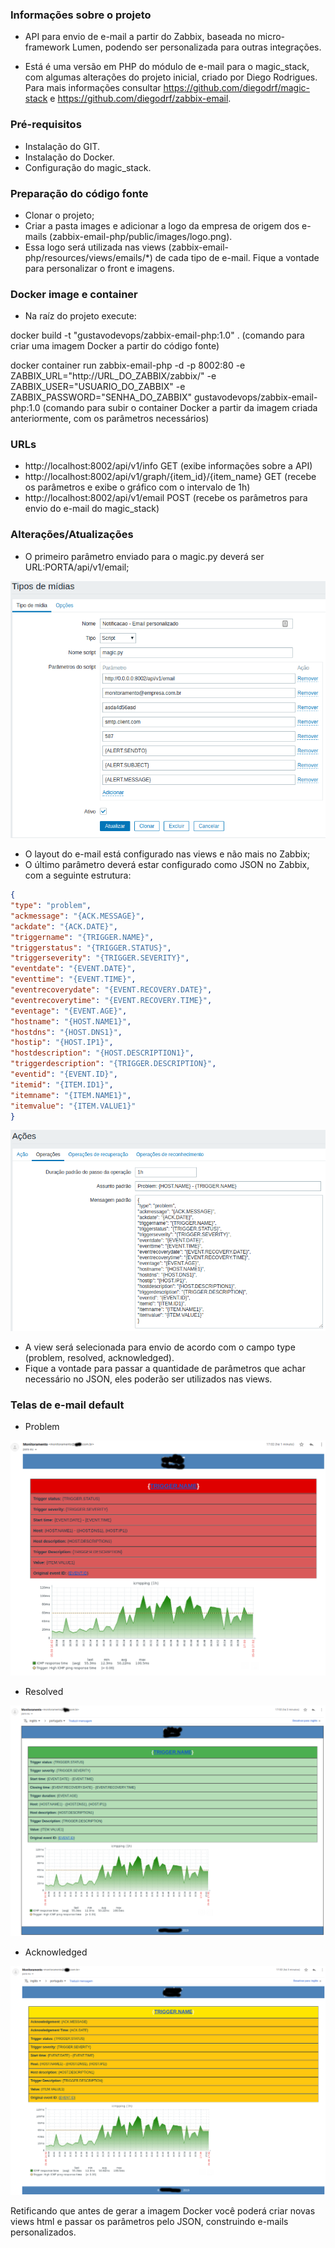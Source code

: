 ### Informações sobre o projeto

- API para envio de e-mail a partir do Zabbix, baseada no micro-framework Lumen, podendo ser personalizada para outras integrações.

- Está é uma versão em PHP do módulo de e-mail para o magic_stack, com algumas alterações do projeto inicial, criado por Diego Rodrigues. Para mais informações consultar https://github.com/diegodrf/magic-stack e https://github.com/diegodrf/zabbix-email.



### Pré-requisitos

- Instalação do GIT.
- Instalação do Docker.
- Configuração do magic_stack.



### Preparação do código fonte

- Clonar o projeto;
- Criar a pasta images e adicionar a logo da empresa de origem dos e-mails (zabbix-email-php/public/images/logo.png).
- Essa logo será utilizada nas views (zabbix-email-php/resources/views/emails/*) de cada tipo de e-mail. Fique a vontade para personalizar o front e imagens.



### Docker image e container

- Na raíz do projeto execute: 

docker build -t "gustavodevops/zabbix-email-php:1.0" .
(comando para criar uma imagem Docker a partir do código fonte)

docker container run zabbix-email-php -d -p 8002:80 -e ZABBIX_URL="http://URL_DO_ZABBIX/zabbix/" -e ZABBIX_USER="USUARIO_DO_ZABBIX" -e ZABBIX_PASSWORD="SENHA_DO_ZABBIX" gustavodevops/zabbix-email-php:1.0
(comando para subir o container Docker a partir da imagem criada anteriormente, com os parâmetros necessários)


    
### URLs

- http://localhost:8002/api/v1/info GET (exibe informações sobre a API)
- http://localhost:8002/api/v1/graph/{item_id}/{item_name} GET (recebe os parâmetros e exibe o gráfico com o intervalo de 1h)
- http://localhost:8002/api/v1/email POST (recebe os parâmetros para envio do e-mail do magic_stack)



### Alterações/Atualizações

- O primeiro parâmetro enviado para o magic.py deverá ser URL:PORTA/api/v1/email;

![Tela de exemplo de configuração da media.](https://github.com/fernandesgustavo/zabbix-email-php/blob/master/public/examples/zabbix-media.png)


- O layout do e-mail está configurado nas views e não mais no Zabbix;
- O último parâmetro deverá estar configurado como JSON no Zabbix, com a seguinte estrutura:

```json
{
"type": "problem",
"ackmessage": "{ACK.MESSAGE}",
"ackdate": "{ACK.DATE}",
"triggername": "{TRIGGER.NAME}",
"triggerstatus": "{TRIGGER.STATUS}",
"triggerseverity": "{TRIGGER.SEVERITY}",
"eventdate": "{EVENT.DATE}",
"eventtime": "{EVENT.TIME}",
"eventrecoverydate": "{EVENT.RECOVERY.DATE}",
"eventrecoverytime": "{EVENT.RECOVERY.TIME}",
"eventage": "{EVENT.AGE}",
"hostname": "{HOST.NAME1}",
"hostdns": "{HOST.DNS1}",
"hostip": "{HOST.IP1}",
"hostdescription": "{HOST.DESCRIPTION1}",
"triggerdescription": "{TRIGGER.DESCRIPTION}",
"eventid": "{EVENT.ID}",
"itemid": "{ITEM.ID1}",
"itemname": "{ITEM.NAME1}",
"itemvalue": "{ITEM.VALUE1}"
}
```

![Tela de exemplo de configuração da ação.](https://github.com/fernandesgustavo/zabbix-email-php/blob/master/public/examples/zabbix-action.png)


- A view será selecionada para envio de acordo com o campo type (problem, resolved, acknowledged).
- Fique a vontade para passar a quantidade de parâmetros que achar necessário no JSON, eles poderão ser utilizados nas views.


### Telas de e-mail default

- Problem

![Tela de exemplo de um e-mail como problem.](https://github.com/fernandesgustavo/zabbix-email-php/blob/master/public/examples/zabbix-problem.png)

- Resolved

![Tela de exemplo de um e-mail como resolved.](https://github.com/fernandesgustavo/zabbix-email-php/blob/master/public/examples/zabbix-resolved.png)

- Acknowledged

![Tela de exemplo de um e-mail como acknowledged.](https://github.com/fernandesgustavo/zabbix-email-php/blob/master/public/examples/zabbix-acknowledged.png)

Retificando que antes de gerar a imagem Docker você poderá criar novas views html e passar os parâmetros pelo JSON, construindo e-mails personalizados.